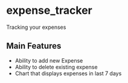 # expense_tracker

Tracking your expenses

## Main Features

* Ability to add new Expense
* Ability to delete existing expense
* Chart that displays expenses in last 7 days
